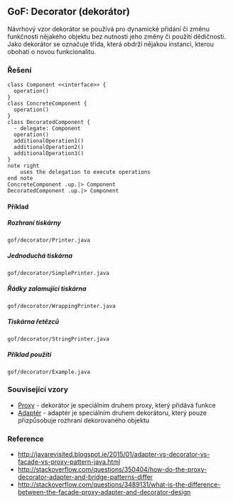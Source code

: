 ## GoF: Decorator (dekorátor)

Návrhový vzor dekorátor se používá pro dynamické přidání či změnu funkčnosti nějakého objektu bez nutnosti jeho změny či použití dědičnosti. Jako dekorátor se označuje třída, která obdrží nějakou instanci, kterou obohatí o novou funkcionalitu.

### Řešení

```uml:class
class Component <<interface>> {
  operation()
}
class ConcreteComponent {
  operation()
}
class DecoratedComponent {
  - delegate: Component
  operation()
  additionalOperation1()
  additionalOperation2()
  additionalOperation3()
}
note right
    uses the delegation to execute operations
end note
ConcreteComponent .up.|> Component
DecoratedComponent .up.|> Component
```

#### Příklad

##### Rozhraní tiskárny

```include:java
gof/decorator/Printer.java
```

##### Jednoduchá tiskárna

```include:java
gof/decorator/SimplePrinter.java
```

##### Řádky zalamující tiskárna

```include:java
gof/decorator/WrappingPrinter.java
```

##### Tiskárna řetězců

```include:java
gof/decorator/StringPrinter.java
```

##### Příklad použití

```include:java
gof/decorator/Example.java
```

### Související vzory

- [Proxy](wiki/proxy) - dekorátor je speciálním druhem proxy, který přidává funkce
- [Adaptér](wiki/adapter) - adaptér je speciálním druhem dekorátoru, který pouze přizpůsobuje rozhraní dekorovaného objektu

### Reference

- http://javarevisited.blogspot.ie/2015/01/adapter-vs-decorator-vs-facade-vs-proxy-pattern-java.html
- http://stackoverflow.com/questions/350404/how-do-the-proxy-decorator-adapter-and-bridge-patterns-differ
- http://stackoverflow.com/questions/3489131/what-is-the-difference-between-the-facade-proxy-adapter-and-decorator-design